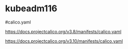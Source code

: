 # kubeadm116



#calico.yaml

https://docs.projectcalico.org/v3.8/manifests/calico.yaml

https://docs.projectcalico.org/v3.10/manifests/calico.yaml
